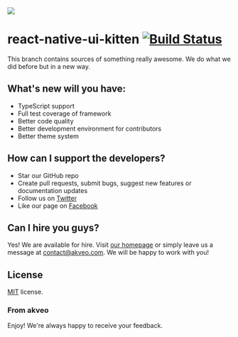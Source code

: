 <img src="https://cdn.rawgit.com/akveo/react-native-ui-kitten/085afb52/docs/assets/banner.png"/>

# react-native-ui-kitten [![Build Status](https://travis-ci.com/akveo/react-native-ui-kitten.svg?branch=next)](https://travis-ci.com/akveo/react-native-ui-kitten)

This branch contains sources of something really awesome.
We do what we did before but in a new way.

## What's new will you have:
- TypeScript support
- Full test coverage of framework
- Better code quality
- Better development environment for contributors
- Better theme system

## How can I support the developers?
- Star our GitHub repo
- Create pull requests, submit bugs, suggest new features or documentation updates
- Follow us on [Twitter](https://twitter.com/akveo_inc)
- Like our page on [Facebook](https://www.facebook.com/akveo/)

## Can I hire you guys?
Yes! We are available for hire. Visit [our homepage](http://akveo.com/) or simply leave us a message at contact@akveo.com. We will be happy to work with you!

License
-------------
<a href=/LICENSE.txt target="_blank">MIT</a> license.

### From akveo

Enjoy!
We're always happy to receive your feedback.
